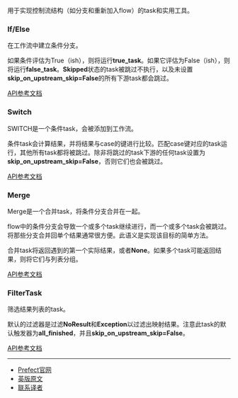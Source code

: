 用于实现控制流结构（如分支和重新加入flow）的task和实用工具。

### If/Else

在工作流中建立条件分支。

如果条件评估为True（ish），则将运行**true_task**。如果它评估为False（ish），则将运行**false_task**。**Skipped**状态的task被跳过不执行，以及未设置**skip_on_upstream_skip=False**的所有下游task都会跳过。

[API参考文档](https://docs.prefect.io/api/latest/tasks/control_flow.html#prefect-tasks-control-flow-conditional-ifelse)

### Switch

SWITCH是一个条件task，会被添加到工作流。

条件task会计算结果，并将结果与case的键进行比较。匹配case键对应的task运行，其他所有task都将被跳过。除非将跳过的task下游的任何task设置为**skip_on_upstream_skip=False**，否则它们也会被跳过。

[API参考文档](https://docs.prefect.io/api/latest/tasks/control_flow.html#prefect-tasks-control-flow-conditional-switch)

### Merge

Merge是一个合并task，将条件分支合并在一起。

flow中的条件分支会导致一个或多个task继续进行，而一个或多个task会被跳过。将那些分支合并回单个结果通常很方便。此语义是实现该目标的简单方法。

合并task将返回遇到的第一个实际结果，或者**None**。如果多个task可能返回结果，则将它们与列表分组。

[API参考文档](https://docs.prefect.io/api/latest/tasks/control_flow.html#prefect-tasks-control-flow-conditional-merge)

### FilterTask

筛选结果列表的task。

默认的过滤器是过滤**NoResult**和**Exception**以过滤出映射结果。注意此task的默认触发器为**all_finished**，并且**skip_on_upstream_skip=False**。

[API参考文档](https://docs.prefect.io/api/latest/tasks/control_flow.html#prefect-tasks-control-flow-filter-filtertask)

***

- [Prefect官网](https://www.prefect.io/)
- [英版原文](https://docs.prefect.io/core/task_library/control_flow.html)
- [联系译者](https://github.com/listen-lavender)
